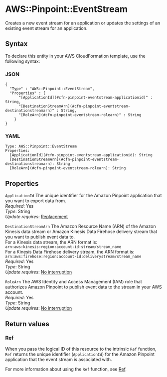 # AWS::Pinpoint::EventStream<a name="aws-resource-pinpoint-eventstream"></a>

Creates a new event stream for an application or updates the settings of an existing event stream for an application\.

## Syntax<a name="aws-resource-pinpoint-eventstream-syntax"></a>

To declare this entity in your AWS CloudFormation template, use the following syntax:

### JSON<a name="aws-resource-pinpoint-eventstream-syntax.json"></a>

```
{
  "Type" : "AWS::Pinpoint::EventStream",
  "Properties" : {
      "[ApplicationId](#cfn-pinpoint-eventstream-applicationid)" : String,
      "[DestinationStreamArn](#cfn-pinpoint-eventstream-destinationstreamarn)" : String,
      "[RoleArn](#cfn-pinpoint-eventstream-rolearn)" : String
    }
}
```

### YAML<a name="aws-resource-pinpoint-eventstream-syntax.yaml"></a>

```
Type: AWS::Pinpoint::EventStream
Properties:
  [ApplicationId](#cfn-pinpoint-eventstream-applicationid): String
  [DestinationStreamArn](#cfn-pinpoint-eventstream-destinationstreamarn): String
  [RoleArn](#cfn-pinpoint-eventstream-rolearn): String
```

## Properties<a name="aws-resource-pinpoint-eventstream-properties"></a>

`ApplicationId` <a name="cfn-pinpoint-eventstream-applicationid"></a>
The unique identifier for the Amazon Pinpoint application that you want to export data from\.  
_Required_: Yes  
_Type_: String  
_Update requires_: [Replacement](https://docs.aws.amazon.com/AWSCloudFormation/latest/UserGuide/using-cfn-updating-stacks-update-behaviors.html#update-replacement)

`DestinationStreamArn` <a name="cfn-pinpoint-eventstream-destinationstreamarn"></a>
The Amazon Resource Name \(ARN\) of the Amazon Kinesis data stream or Amazon Kinesis Data Firehose delivery stream that you want to publish event data to\.  
For a Kinesis data stream, the ARN format is: `arn:aws:kinesis:region:account-id:stream/stream_name `  
For a Kinesis Data Firehose delivery stream, the ARN format is: `arn:aws:firehose:region:account-id:deliverystream/stream_name `  
_Required_: Yes  
_Type_: String  
_Update requires_: [No interruption](https://docs.aws.amazon.com/AWSCloudFormation/latest/UserGuide/using-cfn-updating-stacks-update-behaviors.html#update-no-interrupt)

`RoleArn` <a name="cfn-pinpoint-eventstream-rolearn"></a>
The AWS Identity and Access Management \(IAM\) role that authorizes Amazon Pinpoint to publish event data to the stream in your AWS account\.  
_Required_: Yes  
_Type_: String  
_Update requires_: [No interruption](https://docs.aws.amazon.com/AWSCloudFormation/latest/UserGuide/using-cfn-updating-stacks-update-behaviors.html#update-no-interrupt)

## Return values<a name="aws-resource-pinpoint-eventstream-return-values"></a>

### Ref<a name="aws-resource-pinpoint-eventstream-return-values-ref"></a>

When you pass the logical ID of this resource to the intrinsic `Ref` function, `Ref` returns the unique identifier \(`ApplicationId`\) for the Amazon Pinpoint application that the event stream is associated with\.

For more information about using the `Ref` function, see [Ref](https://docs.aws.amazon.com/AWSCloudFormation/latest/UserGuide/intrinsic-function-reference-ref.html)\.
